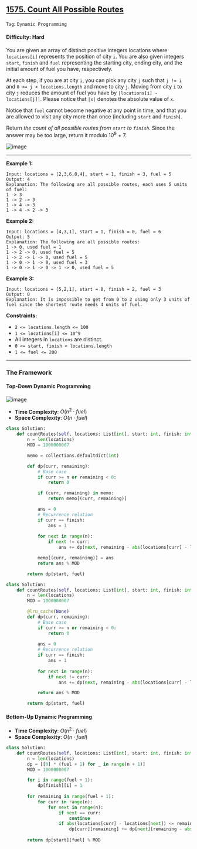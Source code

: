 ## [1575. Count All Possible Routes](https://leetcode.com/problems/count-all-possible-routes/)

```Tag```: ```Dynamic Programming```

#### Difficulty: Hard

You are given an array of distinct positive integers locations where ```locations[i]``` represents the position of city ```i```. You are also given integers ```start```, ```finish``` and ```fuel``` representing the starting city, ending city, and the initial amount of fuel you have, respectively.

At each step, if you are at city ```i```, you can pick any city ```j``` such that ```j != i``` and ```0 <= j < locations.length``` and move to city ```j```. Moving from city ```i``` to city ```j``` reduces the amount of fuel you have by ```|locations[i] - locations[j]|```. Please notice that ```|x|``` denotes the absolute value of ```x```.

Notice that ```fuel``` cannot become negative at any point in time, and that you are allowed to visit any city more than once (including ```start``` and ```finish```).

Return _the count of all possible routes from ```start``` to ```finish```_. Since the answer may be too large, return it modulo 10<sup>9</sup> + 7.

![image](https://github.com/quananhle/Python/assets/35042430/2293ac2c-39c1-4e24-9f26-a6891259e01f)

---

__Example 1:__
```
Input: locations = [2,3,6,8,4], start = 1, finish = 3, fuel = 5
Output: 4
Explanation: The following are all possible routes, each uses 5 units of fuel:
1 -> 3
1 -> 2 -> 3
1 -> 4 -> 3
1 -> 4 -> 2 -> 3
```

__Example 2:__
```
Input: locations = [4,3,1], start = 1, finish = 0, fuel = 6
Output: 5
Explanation: The following are all possible routes:
1 -> 0, used fuel = 1
1 -> 2 -> 0, used fuel = 5
1 -> 2 -> 1 -> 0, used fuel = 5
1 -> 0 -> 1 -> 0, used fuel = 3
1 -> 0 -> 1 -> 0 -> 1 -> 0, used fuel = 5
```

__Example 3:__
```
Input: locations = [5,2,1], start = 0, finish = 2, fuel = 3
Output: 0
Explanation: It is impossible to get from 0 to 2 using only 3 units of fuel since the shortest route needs 4 units of fuel.
```

__Constraints:__

- ```2 <= locations.length <= 100```
- ```1 <= locations[i] <= 10^9```
- All integers in ```locations``` are distinct.
- ```0 <= start, finish < locations.length```
- ```1 <= fuel <= 200```

---

### The Framework

#### Top-Down Dynamic Programming

![image](https://leetcode.com/problems/count-all-possible-routes/Figures/1575/1575-1.png)

- __Time Complexity__: $O(n^2⋅fuel)$
- __Space Complexity__: $O(n⋅fuel)$

```Python
class Solution:
    def countRoutes(self, locations: List[int], start: int, finish: int, fuel: int) -> int:
        n = len(locations)
        MOD = 1000000007

        memo = collections.defaultdict(int)

        def dp(curr, remaining):
            # Base case
            if curr >= n or remaining < 0:
                return 0

            if (curr, remaining) in memo:
                return memo[(curr, remaining)]

            ans = 0
            # Recurrence relation
            if curr == finish:
                ans = 1
            
            for next in range(n):
                if next != curr:
                    ans += dp(next, remaining - abs(locations[curr] - locations[next])) % MOD

            memo[(curr, remaining)] = ans
            return ans % MOD

        return dp(start, fuel)
```

```Python
class Solution:
    def countRoutes(self, locations: List[int], start: int, finish: int, fuel: int) -> int:
        n = len(locations)
        MOD = 1000000007

        @lru_cache(None)
        def dp(curr, remaining):
            # Base case
            if curr >= n or remaining < 0:
                return 0
            
            ans = 0
            # Recurrence relation
            if curr == finish:
                ans = 1
            
            for next in range(n):
                if next != curr:
                    ans += dp(next, remaining - abs(locations[curr] - locations[next])) % MOD

            return ans % MOD

        return dp(start, fuel)
```

#### Bottom-Up Dynamic Programming

- __Time Complexity__: $O(n^2⋅fuel)$
- __Space Complexity__: $O(n⋅fuel)$

```Python
class Solution:
    def countRoutes(self, locations: List[int], start: int, finish: int, fuel: int) -> int:
        n = len(locations)
        dp = [[0] * (fuel + 1) for _ in range(n + 1)]
        MOD = 1000000007

        for i in range(fuel + 1):
            dp[finish][i] = 1
        
        for remaining in range(fuel + 1):
            for curr in range(n):
                for next in range(n):
                    if next == curr:
                        continue
                    if abs(locations[curr] - locations[next]) <= remaining:
                        dp[curr][remaining] += dp[next][remaining - abs(locations[curr] - locations[next])] % MOD
        
        return dp[start][fuel] % MOD
```

